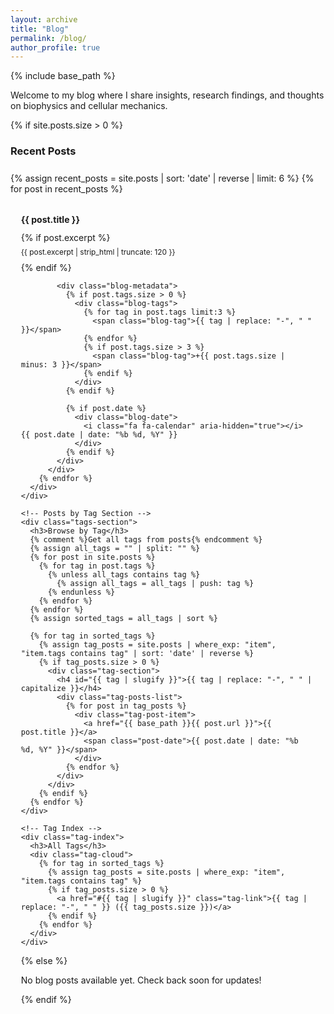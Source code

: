 ```yaml
---
layout: archive
title: "Blog"
permalink: /blog/
author_profile: true
---
```


{% include base_path %}

<div class="blog-content">
  <p>Welcome to my blog where I share insights, research findings, and thoughts on biophysics and cellular mechanics.</p>

  {% if site.posts.size > 0 %}
    <!-- Recent Posts Section -->
    <div class="recent-posts-section">
      <h3>Recent Posts</h3>
      <div class="blog-posts-grid">
        {% assign recent_posts = site.posts | sort: 'date' | reverse | limit: 6 %}
        {% for post in recent_posts %}
          <div class="blog-card">
            <h4><a href="{{ base_path }}{{ post.url }}">{{ post.title }}</a></h4>
            {% if post.excerpt %}
              <p class="blog-excerpt">{{ post.excerpt | strip_html | truncate: 120 }}</p>
            {% endif %}
            
            <div class="blog-metadata">
              {% if post.tags.size > 0 %}
                <div class="blog-tags">
                  {% for tag in post.tags limit:3 %}
                    <span class="blog-tag">{{ tag | replace: "-", " " }}</span>
                  {% endfor %}
                  {% if post.tags.size > 3 %}
                    <span class="blog-tag">+{{ post.tags.size | minus: 3 }}</span>
                  {% endif %}
                </div>
              {% endif %}
              
              {% if post.date %}
                <div class="blog-date">
                  <i class="fa fa-calendar" aria-hidden="true"></i> {{ post.date | date: "%b %d, %Y" }}
                </div>
              {% endif %}
            </div>
          </div>
        {% endfor %}
      </div>
    </div>

    <!-- Posts by Tag Section -->
    <div class="tags-section">
      <h3>Browse by Tag</h3>
      {% comment %}Get all tags from posts{% endcomment %}
      {% assign all_tags = "" | split: "" %}
      {% for post in site.posts %}
        {% for tag in post.tags %}
          {% unless all_tags contains tag %}
            {% assign all_tags = all_tags | push: tag %}
          {% endunless %}
        {% endfor %}
      {% endfor %}
      {% assign sorted_tags = all_tags | sort %}

      {% for tag in sorted_tags %}
        {% assign tag_posts = site.posts | where_exp: "item", "item.tags contains tag" | sort: 'date' | reverse %}
        {% if tag_posts.size > 0 %}
          <div class="tag-section">
            <h4 id="{{ tag | slugify }}">{{ tag | replace: "-", " " | capitalize }}</h4>
            <div class="tag-posts-list">
              {% for post in tag_posts %}
                <div class="tag-post-item">
                  <a href="{{ base_path }}{{ post.url }}">{{ post.title }}</a>
                  <span class="post-date">{{ post.date | date: "%b %d, %Y" }}</span>
                </div>
              {% endfor %}
            </div>
          </div>
        {% endif %}
      {% endfor %}
    </div>

    <!-- Tag Index -->
    <div class="tag-index">
      <h3>All Tags</h3>
      <div class="tag-cloud">
        {% for tag in sorted_tags %}
          {% assign tag_posts = site.posts | where_exp: "item", "item.tags contains tag" %}
          {% if tag_posts.size > 0 %}
            <a href="#{{ tag | slugify }}" class="tag-link">{{ tag | replace: "-", " " }} ({{ tag_posts.size }})</a>
          {% endif %}
        {% endfor %}
      </div>
    </div>
  {% else %}
    <p>No blog posts available yet. Check back soon for updates!</p>
  {% endif %}
</div>

<style>
  /* Use site's existing CSS custom properties for theme consistency */
  .blog-content {
    color: var(--global-text-color);
    background-color: var(--global-bg-color);
  }

  .blog-content h2,
  .blog-content h3,
  .blog-content h4 {
    color: var(--global-text-color);
  }

  .blog-content p {
    color: var(--global-text-color-light);
  }

  .blog-posts-grid {
    display: grid;
    grid-template-columns: repeat(auto-fill, minmax(280px, 1fr));
    gap: 15px;
    margin: 1em 0 2em 0;
  }
  
  .blog-card {
    background-color: var(--global-bg-color);
    border: 1px solid var(--global-border-color);
    border-radius: 6px;
    padding: 1.2em;
    transition: all 0.3s ease;
  }
  
  .blog-card:hover {
    transform: translateY(-3px);
    box-shadow: 0 4px 12px rgba(0, 0, 0, 0.15);
    border-color: var(--global-link-color);
  }

  .blog-card h4 {
    margin-top: 0;
    margin-bottom: 0.8em;
  }

  .blog-card h4 a {
    color: var(--global-link-color);
    text-decoration: none;
    font-size: 1em;
    line-height: 1.3;
  }

  .blog-card h4 a:hover {
    color: var(--global-link-color-hover);
    text-decoration: underline;
  }
  
  .blog-excerpt {
    color: var(--global-text-color-light);
    margin: 0.6em 0;
    font-size: 0.85em;
    line-height: 1.4;
  }
  
  .blog-metadata {
    display: flex;
    justify-content: space-between;
    margin-top: 1em;
    font-size: 0.75em;
    flex-wrap: wrap;
    gap: 0.5em;
  }
  
  .blog-tags {
    display: flex;
    flex-wrap: wrap;
    gap: 0.3em;
  }
  
  .blog-tag {
    background-color: var(--global-footer-bg-color);
    color: var(--global-text-color-light);
    padding: 0.2em 0.5em;
    border-radius: 3px;
    font-size: 0.8em;
    border: 1px solid var(--global-border-color);
  }
  
  .blog-date {
    color: var(--global-text-color-light);
    white-space: nowrap;
    font-size: 0.8em;
  }
  
  .recent-posts-section,
  .tags-section {
    margin-bottom: 3em;
  }
  
  .recent-posts-section h3,
  .tags-section h3 {
    margin-bottom: 1em;
    padding-bottom: 0.5em;
    border-bottom: 2px solid var(--global-link-color);
    color: var(--global-text-color);
  }

  .tag-section {
    margin-bottom: 2em;
  }

  .tag-section h4 {
    color: var(--global-link-color);
    margin-bottom: 0.8em;
    font-size: 1.1em;
    border-bottom: 1px solid var(--global-border-color);
    padding-bottom: 0.3em;
  }

  .tag-posts-list {
    display: grid;
    gap: 0.5em;
  }

  .tag-post-item {
    display: flex;
    justify-content: space-between;
    align-items: center;
    padding: 0.5em 0.8em;
    background-color: var(--global-bg-color);
    border-radius: 4px;
    border: 1px solid var(--global-border-color);
    transition: all 0.2s ease;
  }

  .tag-post-item:hover {
    background-color: var(--global-footer-bg-color);
    border-color: var(--global-link-color);
  }

  .tag-post-item a {
    color: var(--global-text-color);
    text-decoration: none;
    flex: 1;
    margin-right: 1em;
  }

  .tag-post-item a:hover {
    color: var(--global-link-color);
    text-decoration: underline;
  }

  .tag-post-item .post-date {
    color: var(--global-text-color-light);
    font-size: 0.85em;
    white-space: nowrap;
  }
  
  .tag-index {
    background-color: var(--global-footer-bg-color);
    border: 1px solid var(--global-border-color);
    border-radius: 6px;
    padding: 1.5em;
    margin-top: 2em;
  }

  .tag-index h3 {
    color: var(--global-text-color);
    margin-top: 0;
    margin-bottom: 1em;
  }
  
  .tag-cloud {
    display: flex;
    flex-wrap: wrap;
    gap: 0.5em;
  }
  
  .tag-link {
    background-color: var(--global-bg-color);
    color: var(--global-text-color-light);
    padding: 0.4em 0.8em;
    border-radius: 4px;
    text-decoration: none;
    font-size: 0.9em;
    border: 1px solid var(--global-border-color);
    transition: all 0.2s ease;
  }
  
  .tag-link:hover {
    background-color: var(--global-link-color);
    color: #fff;
    border-color: var(--global-link-color);
    text-decoration: none;
  }

  /* Responsive design */
  @media (max-width: 768px) {
    .blog-posts-grid {
      grid-template-columns: 1fr;
      gap: 12px;
    }
    
    .blog-card {
      padding: 1em;
    }
    
    .tag-cloud {
      gap: 0.3em;
    }
    
    .tag-link {
      font-size: 0.8em;
      padding: 0.3em 0.6em;
    }
  }

  /* Dark theme specific shadow adjustments */
  html[data-theme="dark"] .blog-card:hover {
    box-shadow: 0 4px 12px rgba(0, 0, 0, 0.4);
  }
</style>

